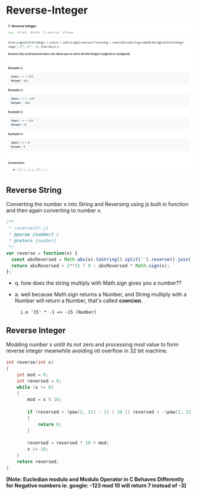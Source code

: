 # Reverse-Integer

![Reverse-Integer](./q.png)

## Reverse String

 Converting the number x into String and Reversing using js built in function and then again converting to number x.

```js
/**
 * reversestr.js
 * @param {number} x
 * @return {number}
 */
var reverse = function(x) {
  const absReversed = Math.abs(x).toString().split('').reverse().join('');
  return absReversed > 2**31 ? 0 : absReversed * Math.sign(x);
};
```
- q. how does the string multiply with Math.sign gives you a number??

- a. well because Math.sign returns a Number, and String multiply with a Number will return a Number, that's called **coercion**. 
                
        i.e '15' * -1 => -15 (Number)

## Reverse Integer

Modding number x untill its not zero and processing mod value to form reverse integer meanwhile avoiding int overflow in 32 bit machine.

```c
int reverse(int x)
{
    int mod = 0;
    int reversed = 0;
    while (x != 0)
    {
        mod = x % 10;

        if (reversed > (pow(2, 31) - 1) / 10 || reversed < -(pow(2, 31) / 10))
        {
            return 0;
        }

        reversed = reversed * 10 + mod;
        x /= 10;
    }
    return reversed;
}
```

**[Note: Eucledian modulo and Modulo Operator in C Behaves Differently for Negative numbers ie. google: -123 mod 10 will return 7 instead of -3]**